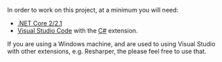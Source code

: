 In order to work on this project, at a minimum you will need:
- [.NET Core 2/2.1](https://www.microsoft.com/net/download)
- [Visual Studio Code](https://code.visualstudio.com/) with the [C#](https://marketplace.visualstudio.com/items?itemName=ms-vscode.csharp) extension.

If you are using a Windows machine, and are used to using Visual Studio with other extensions, e.g. Resharper, the please feel free to use that.


